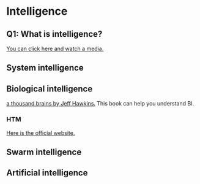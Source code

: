 # Intelligence

## Q1: What is intelligence?

[You can click here and watch a media.](https://youtu.be/ck4RGeoHFko)

## System intelligence

## Biological intelligence

[a thousand brains by Jeff Hawkins.](https://3lib.net/s/a%20thousand%20brains)
This book can help you understand BI.

### HTM

[Here is the official website.](https://numenta.com/)

## Swarm intelligence

## Artificial intelligence
